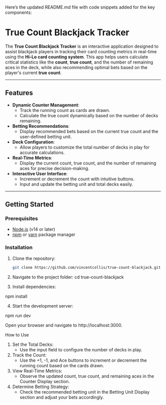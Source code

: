Here’s the updated README.md file with code snippets added for the key components:

# **True Count Blackjack Tracker**

The **True Count Blackjack Tracker** is an interactive application designed to assist blackjack players in tracking their card counting metrics in real-time using the **Hi-Lo card counting system**. This app helps users calculate critical statistics like the **count**, **true count**, and the number of remaining aces in the deck, while also recommending optimal bets based on the player's current **true count**.

---

## **Features**
- **Dynamic Counter Management**:
  - Track the running count as cards are drawn.
  - Calculate the true count dynamically based on the number of decks remaining.
- **Betting Recommendations**:
  - Display recommended bets based on the current true count and the user-defined betting unit.
- **Deck Configuration**:
  - Allow players to customize the total number of decks in play for accurate calculations.
- **Real-Time Metrics**:
  - Display the current count, true count, and the number of remaining aces for precise decision-making.
- **Interactive User Interface**:
  - Increment or decrement the count with intuitive buttons.
  - Input and update the betting unit and total decks easily.

---

## **Getting Started**

### **Prerequisites**
- [Node.js](https://nodejs.org/) (v14 or later)
- [npm](https://www.npmjs.com/) or [yarn](https://yarnpkg.com/) package manager

### **Installation**
1. Clone the repository:
   ```bash
   git clone https://github.com/vincentcollis/true-count-blackjack.git


2.	Navigate to the project folder:
    cd true-count-blackjack


3.	Install dependencies:

  npm install


4. Start the development server:

  npm run dev


Open your browser and navigate to http://localhost:3000.

How to Use
1.	Set the Total Decks:
	-	Use the input field to configure the number of decks in play.
2.	Track the Count:
	-	Use the +1, -1, and Ace buttons to increment or decrement the running count based on the cards drawn.
3.	View Real-Time Metrics:
	-	Observe the updated count, true count, and remaining aces in the Counter Display section.
4.	Determine Betting Strategy:
	-	Check the recommended betting unit in the Betting Unit Display section and adjust your bets accordingly.

